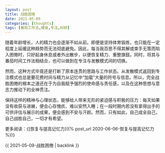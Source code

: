```yaml
---
layout: post
title: 战胜困倦
date: 2021-05-09
categories: [thoughts]
tags: [番茄工作法,健身,专注,科研]
---
```


随着年龄增长，人的精力也会逐渐不如从前。即便是坚持体育锻炼，也只能在一定程度上延缓这种趋势而无法彻底避免。因此，每当我百思不得其解或束手无策而陷入困倦时，只好起身休息或者外出散步，以便恢复精力、重整旗鼓。同时，将其与番茄时间工作法相结合，也可以做到在专注与发散模式间的切换。

然而，这种方式毕竟还是打断了原本连贯的思路与工作状态。从发散模式返回到专注模式也总是要花费时间与精力从记忆中“加载”大量的符号与信息。所以，完全战胜困倦的根本之道还在于为自我赋予强烈的使命感与责任感，以及在这种思想与意志力推动下的全神贯注。

保持这样的精神与心理状态，能够给人带来无形的紧迫感与积极的压力：每天如果没有收获与进展，便会心存愧疚、难以安然入睡；在一段时期内若没有拿得出手的可供评估与展示的成果，便会感到不安与汗颜。然而，只有如此，自己成全自己，自己战胜自己，一切才有希望。

更多阅读：《[恢复与提高记忆力]({% post_url 2020-06-06-恢复与提高记忆力 %})》

{{ 2021-05-09-战胜困倦 | backlink }}
